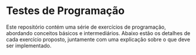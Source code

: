 # Testes de Programação

Este repositório contém uma série de exercícios de programação, abordando conceitos básicos e intermediários. Abaixo estão os detalhes de cada exercício proposto, juntamente com uma explicação sobre o que deve ser implementado.

